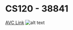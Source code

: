 # CS120 - 38841

[AVC Link](https://www.avc.edu)
![alt text](https://www.avc.edu/themes/custom/antelopevc/logo.svg)
